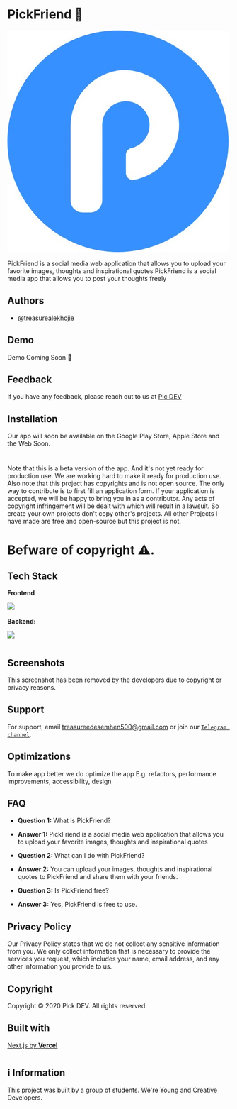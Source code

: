 # PickFriend 📸

![App Screenshot](/public/logo.jpg)

PickFriend is a social media web application that allows you to upload your favorite images, thoughts and inspirational quotes
PickFriend is a social media app that allows you to post your thoughts freely

## Authors

- [@treasurealekhojie](https://github.com/creative-tutorials)

## Demo

Demo Coming Soon 🚀

## Feedback

If you have any feedback, please reach out to us at [Pic DEV](mailto:treasureedesemhen500@gmail.com)

## Installation

Our app will soon be available on the Google Play Store, Apple Store and the Web Soon.


#

Note that this is a beta version of the app. And it's not yet ready for production use. We are working hard to make it ready for production use. Also note that this project has copyrights and is not open source. The only way to contribute is to first fill an application form. If your application is accepted, we will be happy to bring you in as a contributor. Any acts of copyright infringement will be dealt with which will result in a lawsuit.
So create your own projects don't copy other's projects. All other Projects I have made are free and open-source but this project is not. 
# Befware of copyright ⚠.

## Tech Stack

**Frontend**

<img src="https://www.svgrepo.com/show/354112/nextjs.svg" width="100px"/>

**Backend:**

<img src="https://www.svgrepo.com/show/353735/firebase.svg" width="100px"/>


#
## Screenshots

This screenshot has been removed by the developers due to copyright or privacy reasons.

## Support

For support, email treasureedesemhen500@gmail.com or join our [`Telegram channel`](https://t.me/fyteq).

## Optimizations

To make app better we do optimize the app E.g. refactors, performance improvements, accessibility, design

## FAQ

- **Question 1:** What is PickFriend?
- **Answer 1:** PickFriend is a social media web application that allows you to upload your favorite images, thoughts and inspirational quotes

- **Question 2:** What can I do with PickFriend?

- **Answer 2:** You can upload your images, thoughts and inspirational quotes to PickFriend and share them with your friends.

- **Question 3:** Is PickFriend free?

- **Answer 3:** Yes, PickFriend is free to use.

## Privacy Policy

Our Privacy Policy states that we do not collect any sensitive information from you. We only collect information that is necessary to provide the services you request, which includes your name, email address, and any other information you provide to us.

## Copyright

Copyright © 2020 Pick DEV. All rights reserved.


## Built with

[Next.js by **Vercel**](https://nextjs.org)

#
  
## ℹ Information

This project was built by a group of students. We're Young and Creative Developers.
